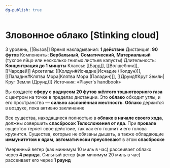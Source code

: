 ```yaml
---
dg-publish: true
---
```

# Зловонное облако [Stinking cloud]
3 уровень, [[Вызов]]
Время накладывания: **1 действие**
Дистанция: **90 футов**
Компоненты: **Вербальный**, **Соматический**, **Материальный** (тухлое яйцо или несколько гнилых листьев капусты)
Длительность: **Концентрация до 1 минуты**
Классы: [[Бард]], [[Волшебник]], [[Чародей]]
Архетипы: [[Колдун#Исчадие|Исчадие (Колдун)]], [[Паладин#Клятва Мора|Клятва Мора (Паладин)]], [[Друид#Круг Земли|Круг Земли (Друид)]]
Источник: «Player's handbook»

Вы создаете **сферу с радиусом 20 футов жёлтого тошнотворного газа** с центром на точке в пределах дистанции. Это **облако** обходит углы, и его пространство — **сильно заслонённая местность**. **Облако** держится в воздухе, пока активно заклинание

Все существа, находящиеся полностью в **облаке в начале своего хода**, должны совершить **спасбросок Телосложения от яда**. При **провале** существо теряет свое действие, так как его тошнит и его голова кружится. Существа, которые не обязаны дышать, а также обладающие **иммунитетом к ядам**, **автоматически преуспевают** в этом **спасброске**

Умеренный ветер (как минимум 10 миль в час) рассеивает облако через **4 раунда**. Сильный ветер (как минимум 20 миль в час) рассеивает его через **1 раунд**